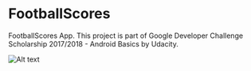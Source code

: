 # FootballScores
FootballScores App. This project is part of Google Developer Challenge Scholarship 2017/2018 - Android Basics by Udacity.

![Alt text](https://lh3.googleusercontent.com/Ovj5qw9TDTxUOyhxez_K60YiFFPZwNQr-L7ljWVvmEg42PFg7QLCYpr2pxti7rhHvQl3Hc8h0CELsDT6PoBTeQG8oiOppf6_gXRid9ta22RblaD8luMz4EBoc85B1g-xvoOR9ElD9mtGt2JIfJzg4FekfzTSeqHvDnM8acOXIE8Lo5EmlRIsHAD3YTVQhA_fBswyCYrUXJQi0PN_VJi5iArEl-V0mcJPyuzOyrzkmyleq2b8hH3qcMj3BYuQw44PBuZ7GoE4KeluHk7uP2niFvkA_beDWFRWR1SOOL22Y6IdCkoUMqAdtE0YtYYYkBl8lZBNTSzmtsWJJXeezrquayIM_B2nrjaCUUxHnwt_rjEGUbe4uT7OWkntEpQFcC9fg5CdQkbPg5M65b1gRxiOkGS80A0A6D4nKdh6tK1_kQytB9sWeYK91GI_1WOhXPoGWDme7WLRSap4SXj4v4INCBj9IF73Kr7GWMnJBVqSk2oZQyOlbw4HVLmoHAdKNq1gqIHj5aLpRayvPPrFHLC_4So57tCnHhX6nAwAJ5GU5zzYl2pcxE--2Mk8A3Napt4I1Q0pH5t6iTYG78aCjSUUam0-Es8WLG-JyN3RQHQ=w317-h637-no "Screenshot")
